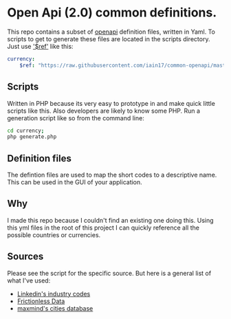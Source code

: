 # Open Api (2.0) common definitions.
This repo contains a subset of [openapi](https://www.openapis.org/) definition files, written in Yaml.
To scripts to get to generate these files are located in the scripts directory. Just use ['$ref'](https://github.com/OAI/OpenAPI-Specification/blob/master/versions/2.0.md#fixed-fields-4) like this:

```yaml
currency:
    $ref: "https://raw.githubusercontent.com/iain17/common-openapi/master/currency.yml?#/currency"
```

## Scripts
Written in PHP because its very easy to prototype in and make quick little scripts like this. Also developers are likely to know some PHP. Run a generation script like so from the command line:
```bash
cd currency;
php generate.php
```

## Definition files

The defintion files are used to map the short codes to a descriptive name. This can be used in the GUI of your application.

## Why

I made this repo because I couldn't find an existing one doing this. Using this yml files in the root of this project I can quickly reference all the possible countries or currencies.

## Sources

Please see the script for the specific source. But here is a general list of what I've used:

- [Linkedin's industry codes](https://developer.linkedin.com/docs/reference/industry-codes)
- [Frictionless Data](http://data.okfn.org)
- [maxmind's cities database](https://www.maxmind.com/en/free-world-cities-database)
